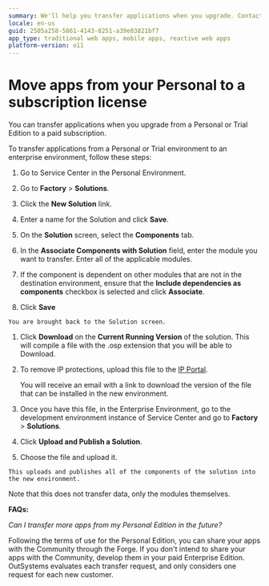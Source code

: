 ```yaml
---
summary: We'll help you transfer applications when you upgrade. Contact your account manager for help in getting this process started.
locale: en-us
guid: 2505a258-5861-4143-8251-a39e03821bf7
app_type: traditional web apps, mobile apps, reactive web apps
platform-version: o11
---
```


# Move apps from your Personal to a subscription license

You can transfer applications when you upgrade from a Personal or Trial Edition to a paid subscription.

To transfer applications from a Personal or Trial environment to an enterprise environment, follow these steps:

 1. Go to Service Center in the Personal Environment.  

 1. Go to **Factory** > **Solutions**.

 1. Click the **New Solution** link.

 1. Enter a name for the Solution and click **Save**.

 1. On the **Solution** screen, select the **Components** tab.

 1. In the **Associate Components with Solution** field, enter the module you want to transfer.  Enter all of the applicable modules.

 1. If the component is dependent on other modules that are not in the destination environment, ensure that the **Include dependencies as components** checkbox is selected and click **Associate**.

 1.  Click **Save** 
    
    You are brought back to the Solution screen.

 1. Click **Download** on the **Current Running Version** of the solution. This will compile a file with the .osp extension that you will be able to Download.

 1. To remove IP protections, upload this file to the [IP Portal](https://www.outsystems.com/homeIpp/IPP_Page.aspx). 
    
    You will receive an email with a link to download the version of the file that can be installed in the new environment.

 1. Once you have this file, in the Enterprise Environment, go to the development environment instance of Service Center and go to **Factory** > **Solutions**.

 1.  Click **Upload and Publish a Solution**. 

 1.  Choose the file and upload it. 
 
    This uploads and publishes all of the components of the solution into the new environment.

Note that this does not transfer data, only the modules themselves.

**FAQs:**

*Can I transfer more apps from my Personal Edition in the future?*

Following the terms of use for the Personal Edition, you can share your apps with the Community through the Forge. If you don't intend to share your apps with the Community, develop them in your paid Enterprise Edition. OutSystems evaluates each transfer request, and only considers one request for each new customer.
